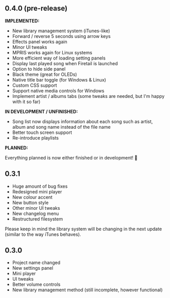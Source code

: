 ## 0.4.0 (pre-release)
**IMPLEMENTED:**
- New library management system (iTunes-like)
- Forward / reverse 5 seconds using arrow keys
- Effects panel works again
- Minor UI tweaks
- MPRIS works again for Linux systems
- More efficient way of loading setting panels
- Display last played song when Firetail is launched
- Option to hide side panel
- Black theme (great for OLEDs)
- Native title bar toggle (for Windows & Linux)
- Custom CSS support
- Support native media controls for Windows
- Implement artist / albums tabs (some tweaks are needed, but I'm happy with it so far)

**IN DEVELOPMENT / UNFINISHED:**
- Song list now displays information about each song such as artist, album and song name instead of the file name
- Better touch screen support
- Re-introduce playlists

**PLANNED:**

Everything planned is now either finished or in development! 🎉

## 0.3.1
- Huge amount of bug fixes
- Redesigned mini player
- New colour accent
- New button style
- Other minor UI tweaks
- New changelog menu
- Restructured filesystem

Please keep in mind the library system will be changing in the next update (similar to the way iTunes behaves).

## 0.3.0
- Project name changed
- New settings panel
- Mini player
- UI tweaks
- Better volume controls
- New library management method (still incomplete, however functional)